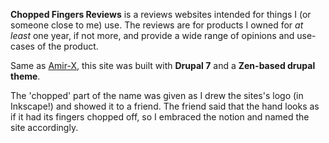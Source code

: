 **Chopped Fingers Reviews** is a reviews websites intended for things I (or someone close to me) use.
The reviews are for products I owned for _at least_ one year, if not more, and provide a wide range of opinions
and use-cases of the product.

Same as [Amir-X](/amir-x), this site was built with **Drupal 7** and a __Zen-based drupal theme__.

The 'chopped' part of the name was given as I drew the sites's logo (in Inkscape!) and showed it to a friend.
The friend said that the hand looks as if it had its fingers chopped off, so I embraced the notion and named
the site accordingly.

